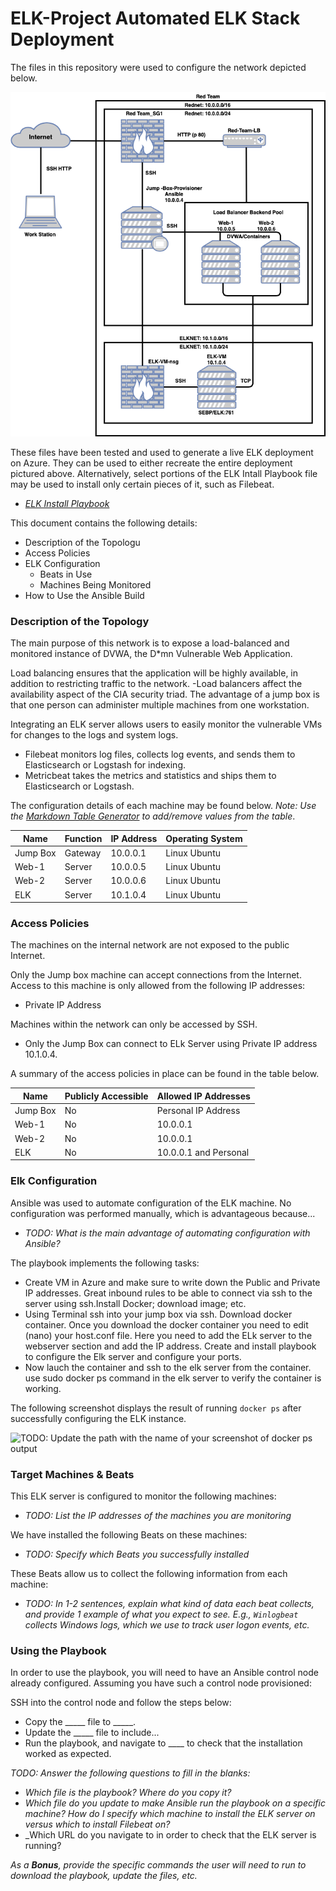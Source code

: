 # ELK-Project Automated ELK Stack Deployment

The files in this repository were used to configure the network depicted below.

![ELK Project Network Diagram](https://github.com/sanchezna86/ELK-Project/blob/main/ELK_Project%20Network%20Diagram.png)

These files have been tested and used to generate a live ELK deployment on Azure. They can be used to either recreate the entire deployment pictured above. Alternatively, select portions of the ELK Intall Playbook file may be used to install only certain pieces of it, such as Filebeat.

- _[ELK Install Playbook](https://github.com/sanchezna86/ELK-Project/blob/main/Install%20playbook)_


This document contains the following details:
- Description of the Topologu
- Access Policies
- ELK Configuration
  - Beats in Use
  - Machines Being Monitored
- How to Use the Ansible Build


### Description of the Topology

The main purpose of this network is to expose a load-balanced and monitored instance of DVWA, the D*mn Vulnerable Web Application.

Load balancing ensures that the application will be highly available, in addition to restricting traffic to the network.
-Load balancers affect the availability aspect of the CIA security triad. The advantage of a jump box is that one person can administer multiple machines from one workstation.

Integrating an ELK server allows users to easily monitor the vulnerable VMs for changes to the logs and system logs.
- Filebeat monitors log files, collects log events, and sends them to Elasticsearch or Logstash for indexing.
- Metricbeat takes the metrics and statistics and ships them to Elasticsearch or Logstash.

The configuration details of each machine may be found below.
_Note: Use the [Markdown Table Generator](http://www.tablesgenerator.com/markdown_tables) to add/remove values from the table_.

| Name     | Function | IP Address | Operating System |
|----------|----------|------------|------------------|
| Jump Box | Gateway  | 10.0.0.1   | Linux Ubuntu     |
| Web-1    | Server   | 10.0.0.5   | Linux Ubuntu     |
| Web-2    | Server   | 10.0.0.6   | Linux Ubuntu     |
| ELK      | Server   | 10.1.0.4   | Linux Ubuntu     |

### Access Policies

The machines on the internal network are not exposed to the public Internet. 

Only the Jump box machine can accept connections from the Internet. Access to this machine is only allowed from the following IP addresses:
- Private IP Address

Machines within the network can only be accessed by SSH.
- Only the Jump Box can connect to ELk Server using Private IP address 10.1.0.4.

A summary of the access policies in place can be found in the table below.

| Name     | Publicly Accessible | Allowed IP Addresses |
|----------|---------------------|----------------------|
| Jump Box | No                  | Personal IP Address  |
| Web-1    | No                  | 10.0.0.1             |
| Web-2    | No                  | 10.0.0.1             |
| ELK      | No                  | 10.0.0.1 and Personal|
### Elk Configuration

Ansible was used to automate configuration of the ELK machine. No configuration was performed manually, which is advantageous because...
- _TODO: What is the main advantage of automating configuration with Ansible?_

The playbook implements the following tasks:
- Create VM in Azure and make sure to write down the Public and Private IP addresses. Great inbound rules to be able to connect via ssh to the server using     ssh.Install Docker; download image; etc.
- Using Terminal ssh into your jump box via ssh. Download docker container. Once you download the docker container you need to edit (nano) your host.conf file. Here you need to add the ELk server to the webserver section and add the IP address. Create and install playbook to configure the Elk server and configure your ports.
- Now lauch the container and ssh to the elk server from the container. use sudo docker ps command in the elk server to verify the container is working.


The following screenshot displays the result of running `docker ps` after successfully configuring the ELK instance.

![TODO: Update the path with the name of your screenshot of docker ps output](Images/docker_ps_output.png)

### Target Machines & Beats
This ELK server is configured to monitor the following machines:
- _TODO: List the IP addresses of the machines you are monitoring_

We have installed the following Beats on these machines:
- _TODO: Specify which Beats you successfully installed_

These Beats allow us to collect the following information from each machine:
- _TODO: In 1-2 sentences, explain what kind of data each beat collects, and provide 1 example of what you expect to see. E.g., `Winlogbeat` collects Windows logs, which we use to track user logon events, etc._

### Using the Playbook
In order to use the playbook, you will need to have an Ansible control node already configured. Assuming you have such a control node provisioned: 

SSH into the control node and follow the steps below:
- Copy the _____ file to _____.
- Update the _____ file to include...
- Run the playbook, and navigate to ____ to check that the installation worked as expected.

_TODO: Answer the following questions to fill in the blanks:_
- _Which file is the playbook? Where do you copy it?_
- _Which file do you update to make Ansible run the playbook on a specific machine? How do I specify which machine to install the ELK server on versus which to install Filebeat on?_
- _Which URL do you navigate to in order to check that the ELK server is running?

_As a **Bonus**, provide the specific commands the user will need to run to download the playbook, update the files, etc._
